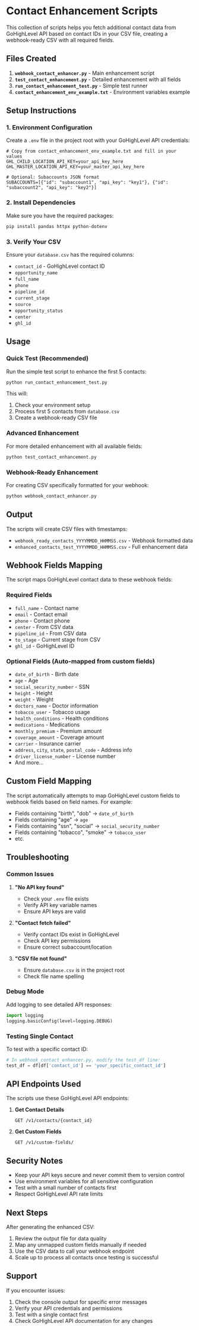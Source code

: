 # Contact Enhancement Scripts

This collection of scripts helps you fetch additional contact data from GoHighLevel API based on contact IDs in your CSV file, creating a webhook-ready CSV with all required fields.

## Files Created

1. **`webhook_contact_enhancer.py`** - Main enhancement script
2. **`test_contact_enhancement.py`** - Detailed enhancement with all fields
3. **`run_contact_enhancement_test.py`** - Simple test runner
4. **`contact_enhancement_env_example.txt`** - Environment variables example

## Setup Instructions

### 1. Environment Configuration

Create a `.env` file in the project root with your GoHighLevel API credentials:

```env
# Copy from contact_enhancement_env_example.txt and fill in your values
GHL_CHILD_LOCATION_API_KEY=your_api_key_here
GHL_MASTER_LOCATION_API_KEY=your_master_api_key_here

# Optional: Subaccounts JSON format
SUBACCOUNTS=[{"id": "subaccount1", "api_key": "key1"}, {"id": "subaccount2", "api_key": "key2"}]
```

### 2. Install Dependencies

Make sure you have the required packages:

```bash
pip install pandas httpx python-dotenv
```

### 3. Verify Your CSV

Ensure your `database.csv` has the required columns:
- `contact_id` - GoHighLevel contact ID
- `opportunity_name`
- `full_name`
- `phone`
- `pipeline_id`
- `current_stage`
- `source`
- `opportunity_status`
- `center`
- `ghl_id`

## Usage

### Quick Test (Recommended)

Run the simple test script to enhance the first 5 contacts:

```bash
python run_contact_enhancement_test.py
```

This will:
1. Check your environment setup
2. Process first 5 contacts from `database.csv`
3. Create a webhook-ready CSV file

### Advanced Enhancement

For more detailed enhancement with all available fields:

```bash
python test_contact_enhancement.py
```

### Webhook-Ready Enhancement

For creating CSV specifically formatted for your webhook:

```bash
python webhook_contact_enhancer.py
```

## Output

The scripts will create CSV files with timestamps:
- `webhook_ready_contacts_YYYYMMDD_HHMMSS.csv` - Webhook formatted data
- `enhanced_contacts_test_YYYYMMDD_HHMMSS.csv` - Full enhancement data

## Webhook Fields Mapping

The script maps GoHighLevel contact data to these webhook fields:

### Required Fields
- `full_name` - Contact name
- `email` - Contact email
- `phone` - Contact phone
- `center` - From CSV data
- `pipeline_id` - From CSV data
- `to_stage` - Current stage from CSV
- `ghl_id` - GoHighLevel ID

### Optional Fields (Auto-mapped from custom fields)
- `date_of_birth` - Birth date
- `age` - Age
- `social_security_number` - SSN
- `height` - Height
- `weight` - Weight
- `doctors_name` - Doctor information
- `tobacco_user` - Tobacco usage
- `health_conditions` - Health conditions
- `medications` - Medications
- `monthly_premium` - Premium amount
- `coverage_amount` - Coverage amount
- `carrier` - Insurance carrier
- `address`, `city`, `state`, `postal_code` - Address info
- `driver_license_number` - License number
- And more...

## Custom Field Mapping

The script automatically attempts to map GoHighLevel custom fields to webhook fields based on field names. For example:

- Fields containing "birth", "dob" → `date_of_birth`
- Fields containing "age" → `age`
- Fields containing "ssn", "social" → `social_security_number`
- Fields containing "tobacco", "smoke" → `tobacco_user`
- etc.

## Troubleshooting

### Common Issues

1. **"No API key found"**
   - Check your `.env` file exists
   - Verify API key variable names
   - Ensure API keys are valid

2. **"Contact fetch failed"**
   - Verify contact IDs exist in GoHighLevel
   - Check API key permissions
   - Ensure correct subaccount/location

3. **"CSV file not found"**
   - Ensure `database.csv` is in the project root
   - Check file name spelling

### Debug Mode

Add logging to see detailed API responses:

```python
import logging
logging.basicConfig(level=logging.DEBUG)
```

### Testing Single Contact

To test with a specific contact ID:

```python
# In webhook_contact_enhancer.py, modify the test_df line:
test_df = df[df['contact_id'] == 'your_specific_contact_id']
```

## API Endpoints Used

The scripts use these GoHighLevel API endpoints:

1. **Get Contact Details**
   ```
   GET /v1/contacts/{contact_id}
   ```

2. **Get Custom Fields**
   ```
   GET /v1/custom-fields/
   ```

## Security Notes

- Keep your API keys secure and never commit them to version control
- Use environment variables for all sensitive configuration
- Test with a small number of contacts first
- Respect GoHighLevel API rate limits

## Next Steps

After generating the enhanced CSV:

1. Review the output file for data quality
2. Map any unmapped custom fields manually if needed
3. Use the CSV data to call your webhook endpoint
4. Scale up to process all contacts once testing is successful

## Support

If you encounter issues:

1. Check the console output for specific error messages
2. Verify your API credentials and permissions
3. Test with a single contact first
4. Check GoHighLevel API documentation for any changes
